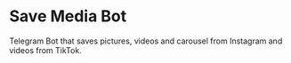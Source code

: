# Save Media Bot
Telegram Bot that saves pictures, videos and carousel from Instagram and videos from TikTok.
